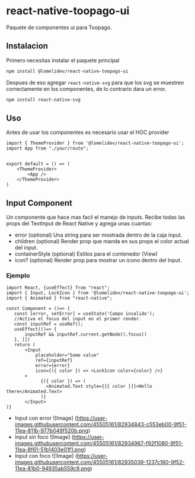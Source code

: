 # react-native-toopago-ui

Paquete de componentes ui para Toopago.

## Instalacion

Primero necesitas instalar el paquete principal

```sh
npm install @lomelidev/react-native-toopago-ui
```

Despues de eso agregar `react-native-svg` para que los svg se muestren correctamente en los componentes, de lo contrario dara un error.

```sh
npm install react-native-svg
```

## Uso
Antes de usar los componentes es necesario usar el HOC provider
```
import { ThemeProvider } from '@lomelidev/react-native-toopago-ui';
import App from "./your/route";


export default = () => (
    <ThemeProvider>
        <App />
    </ThemeProvider>
)
```

## Input Component
Un componente que hace mas facil el manejo de inputs. Recibe todas las props del TextInput de React Native y agrega unas cuantas:

 * error (optional) Una string para ser mostrada dentro de la caja input.
 * children (optional) Render prop que manda en sus props el color actual del input.
 * containerStyle (optional) Estilos para el contenedor (View)
 * icon? (optional)  Render prop para mostrar un icono dentro del Input.

 ### Ejemplo
 ```
import React, {useEffect} from "react";
import { Input, LockIcon } from '@lomelidev/react-native-toopago-ui';
import { Animated } from "react-native";

const Component = ()=> {
    const [error, setError] = useState('Campo invalido');
    //Activa el focus del input en el primer render.
    const inputRef = useRef();
    useEffect(()=> {
        inputRef && inputRef.current.getNode().focus()
    }, [])
    return ( 
        <Input
            placeholder="Some value"
            ref={inputRef}
            error={error}
            icon={({ color }) => <LockIcon color={color} />}
        >
              {({ color }) => (
                <Animated.Text style={[{ color }]}>Hello there</Animated.Text>
              )}
        </Input>
)}
 ```
 - Input con error
 ![Image] (https://user-images.githubusercontent.com/45505161/82934843-c553eb00-9f51-11ea-811b-977b049f520b.png)
- Input sin foco
  ![Image] (https://user-images.githubusercontent.com/45505161/82934967-f92f1080-9f51-11ea-8f61-51b1403e01f1.png)
- Input con foco
![!Image] (https://user-images.githubusercontent.com/45505161/82935039-1237c180-9f52-11ea-81b0-94935ab559c9.png)